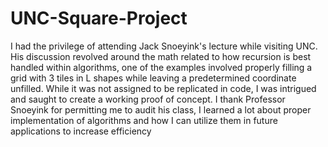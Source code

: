 # UNC-Square-Project

I had the privilege of attending Jack Snoeyink's lecture while visiting UNC. His discussion revolved around the math related to how recursion is best handled within algorithms, one of the examples involved properly filling a grid with 3 tiles in L shapes while leaving a predetermined coordinate unfilled. While it was not assigned to be replicated in code, I was intrigued and saught to create a working proof of concept. I thank Professor Snoeyink for permitting me to audit his class, I learned a lot about proper implementation of algorithms and how I can utilize them in future applications to increase efficiency

